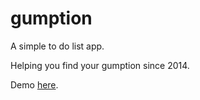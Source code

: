 gumption
========
A simple to do list app.

Helping you find your gumption since 2014.

Demo [here](http://0not.github.io/gumption).
